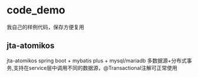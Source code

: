 # code_demo
我自己的样例代码，保存方便复用
## jta-atomikos  
jta-atomikos spring boot + mybatis plus + mysql/mariadb 多数据源+分布式事务,支持在service层中调用不同的数据源，@Transactional注解可正常使用
